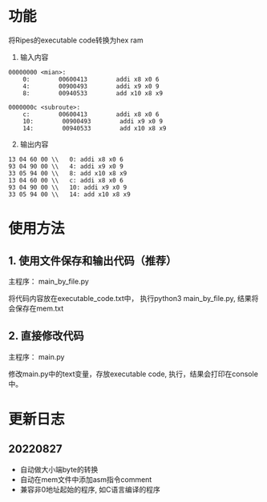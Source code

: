 # 功能

将Ripes的executable code转换为hex ram

1. 输入内容

```text
00000000 <mian>:
    0:        00600413        addi x8 x0 6
    4:        00900493        addi x9 x0 9
    8:        00940533        add x10 x8 x9

0000000c <subroute>:
    c:        00600413        addi x8 x0 6
    10:        00900493        addi x9 x0 9
    14:        00940533        add x10 x8 x9
```

2. 输出内容

```text
13 04 60 00 \\   0: addi x8 x0 6
93 04 90 00 \\   4: addi x9 x0 9
33 05 94 00 \\   8: add x10 x8 x9
13 04 60 00 \\   c: addi x8 x0 6
93 04 90 00 \\   10: addi x9 x0 9
33 05 94 00 \\   14: add x10 x8 x9
```

# 使用方法

## 1. 使用文件保存和输出代码（推荐）

主程序： main_by_file.py

将代码内容放在executable_code.txt中， 执行python3 main_by_file.py, 结果将会保存在mem.txt

## 2. 直接修改代码

主程序： main.py

修改main.py中的text变量，存放executable code, 执行，结果会打印在console中。

# 更新日志

## 20220827

* 自动做大小端byte的转换
* 自动在mem文件中添加asm指令comment
* 兼容非0地址起始的程序, 如C语言编译的程序